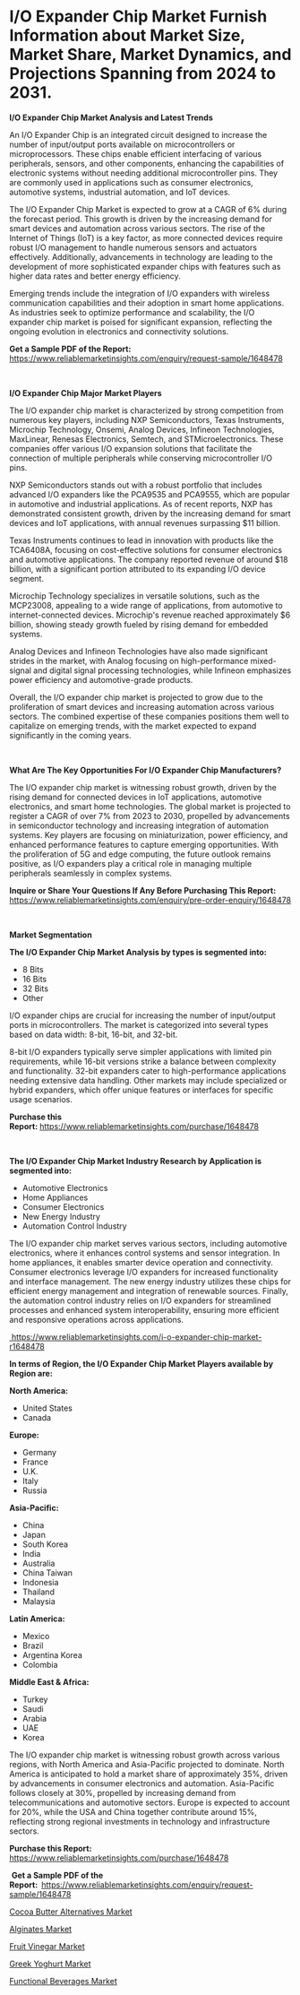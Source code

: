 <p><h1>I/O Expander Chip Market Furnish Information about Market Size, Market Share, Market Dynamics, and Projections Spanning from 2024 to 2031.</h1></p><p><strong>I/O Expander Chip Market Analysis and Latest Trends</strong></p>
<p><p>An I/O Expander Chip is an integrated circuit designed to increase the number of input/output ports available on microcontrollers or microprocessors. These chips enable efficient interfacing of various peripherals, sensors, and other components, enhancing the capabilities of electronic systems without needing additional microcontroller pins. They are commonly used in applications such as consumer electronics, automotive systems, industrial automation, and IoT devices.</p><p>The I/O Expander Chip Market is expected to grow at a CAGR of 6% during the forecast period. This growth is driven by the increasing demand for smart devices and automation across various sectors. The rise of the Internet of Things (IoT) is a key factor, as more connected devices require robust I/O management to handle numerous sensors and actuators effectively. Additionally, advancements in technology are leading to the development of more sophisticated expander chips with features such as higher data rates and better energy efficiency.</p><p>Emerging trends include the integration of I/O expanders with wireless communication capabilities and their adoption in smart home applications. As industries seek to optimize performance and scalability, the I/O expander chip market is poised for significant expansion, reflecting the ongoing evolution in electronics and connectivity solutions.</p></p>
<p><strong>Get a Sample PDF of the Report:&nbsp;</strong> <a href="https://www.reliablemarketinsights.com/enquiry/request-sample/1648478?utm_campaign=1197&utm_medium=2&utm_source=Github&utm_content=ia&utm_term=19102024&utm_id=io-expander-chip">https://www.reliablemarketinsights.com/enquiry/request-sample/1648478</a></p>
<p>&nbsp;</p>
<p><strong>I/O Expander Chip Major Market Players</strong></p>
<p><p>The I/O expander chip market is characterized by strong competition from numerous key players, including NXP Semiconductors, Texas Instruments, Microchip Technology, Onsemi, Analog Devices, Infineon Technologies, MaxLinear, Renesas Electronics, Semtech, and STMicroelectronics. These companies offer various I/O expansion solutions that facilitate the connection of multiple peripherals while conserving microcontroller I/O pins.</p><p>NXP Semiconductors stands out with a robust portfolio that includes advanced I/O expanders like the PCA9535 and PCA9555, which are popular in automotive and industrial applications. As of recent reports, NXP has demonstrated consistent growth, driven by the increasing demand for smart devices and IoT applications, with annual revenues surpassing $11 billion.</p><p>Texas Instruments continues to lead in innovation with products like the TCA6408A, focusing on cost-effective solutions for consumer electronics and automotive applications. The company reported revenue of around $18 billion, with a significant portion attributed to its expanding I/O device segment.</p><p>Microchip Technology specializes in versatile solutions, such as the MCP23008, appealing to a wide range of applications, from automotive to internet-connected devices. Microchip's revenue reached approximately $6 billion, showing steady growth fueled by rising demand for embedded systems.</p><p>Analog Devices and Infineon Technologies have also made significant strides in the market, with Analog focusing on high-performance mixed-signal and digital signal processing technologies, while Infineon emphasizes power efficiency and automotive-grade products.</p><p>Overall, the I/O expander chip market is projected to grow due to the proliferation of smart devices and increasing automation across various sectors. The combined expertise of these companies positions them well to capitalize on emerging trends, with the market expected to expand significantly in the coming years.</p></p>
<p>&nbsp;</p>
<p><strong>What Are The Key Opportunities For I/O Expander Chip Manufacturers?</strong></p>
<p><p>The I/O expander chip market is witnessing robust growth, driven by the rising demand for connected devices in IoT applications, automotive electronics, and smart home technologies. The global market is projected to register a CAGR of over 7% from 2023 to 2030, propelled by advancements in semiconductor technology and increasing integration of automation systems. Key players are focusing on miniaturization, power efficiency, and enhanced performance features to capture emerging opportunities. With the proliferation of 5G and edge computing, the future outlook remains positive, as I/O expanders play a critical role in managing multiple peripherals seamlessly in complex systems.</p></p>
<p><strong>Inquire or Share Your Questions If Any Before Purchasing This Report:</strong> <a href="https://www.reliablemarketinsights.com/enquiry/pre-order-enquiry/1648478?utm_campaign=1197&utm_medium=2&utm_source=Github&utm_content=ia&utm_term=19102024&utm_id=io-expander-chip">https://www.reliablemarketinsights.com/enquiry/pre-order-enquiry/1648478</a></p>
<p>&nbsp;</p>
<p><strong>Market Segmentation</strong></p>
<p><strong>The I/O Expander Chip Market Analysis by types is segmented into:</strong></p>
<p><ul><li>8 Bits</li><li>16 Bits</li><li>32 Bits</li><li>Other</li></ul></p>
<p><p>I/O expander chips are crucial for increasing the number of input/output ports in microcontrollers. The market is categorized into several types based on data width: 8-bit, 16-bit, and 32-bit. </p><p>8-bit I/O expanders typically serve simpler applications with limited pin requirements, while 16-bit versions strike a balance between complexity and functionality. 32-bit expanders cater to high-performance applications needing extensive data handling. Other markets may include specialized or hybrid expanders, which offer unique features or interfaces for specific usage scenarios.</p></p>
<p><strong>Purchase this Report:&nbsp;</strong><a href="https://www.reliablemarketinsights.com/purchase/1648478?utm_campaign=1197&utm_medium=2&utm_source=Github&utm_content=ia&utm_term=19102024&utm_id=io-expander-chip">https://www.reliablemarketinsights.com/purchase/1648478</a></p>
<p>&nbsp;</p>
<p><strong>The I/O Expander Chip Market Industry Research by Application is segmented into:</strong></p>
<p><ul><li>Automotive Electronics</li><li>Home Appliances</li><li>Consumer Electronics</li><li>New Energy Industry</li><li>Automation Control Industry</li></ul></p>
<p><p>The I/O expander chip market serves various sectors, including automotive electronics, where it enhances control systems and sensor integration. In home appliances, it enables smarter device operation and connectivity. Consumer electronics leverage I/O expanders for increased functionality and interface management. The new energy industry utilizes these chips for efficient energy management and integration of renewable sources. Finally, the automation control industry relies on I/O expanders for streamlined processes and enhanced system interoperability, ensuring more efficient and responsive operations across applications.</p></p>
<p><a href="https://www.reliablemarketinsights.com/i-o-expander-chip-market-r1648478?utm_campaign=1197&utm_medium=2&utm_source=Github&utm_content=ia&utm_term=19102024&utm_id=io-expander-chip">&nbsp;https://www.reliablemarketinsights.com/i-o-expander-chip-market-r1648478</a></p>
<p><strong>In terms of Region, the I/O Expander Chip Market Players available by Region are:</strong></p>
<p>
    <p> <strong> North America: </strong>
        <ul>
            <li>United States</li>
            <li>Canada</li>
        </ul>
        </p> 
    <p> <strong> Europe: </strong>
        <ul>
            <li>Germany</li>
            <li>France</li>
            <li>U.K.</li>
            <li>Italy</li>
            <li>Russia</li>
        </ul>
        </p> 
    <p> <strong> Asia-Pacific: </strong>
        <ul>
            <li>China</li>
            <li>Japan</li>
            <li>South Korea</li>
            <li>India</li>
            <li>Australia</li>
            <li>China Taiwan</li>
            <li>Indonesia</li>
            <li>Thailand</li>
            <li>Malaysia</li>
        </ul>
        </p> 
    <p> <strong> Latin America: </strong>
        <ul>
            <li>Mexico</li>
            <li>Brazil</li>
            <li>Argentina Korea</li>
            <li>Colombia</li>
        </ul>
        </p> 
    <p> <strong> Middle East & Africa: </strong>
        <ul>
            <li>Turkey</li>
            <li>Saudi</li>
            <li>Arabia</li>
            <li>UAE</li>
            <li>Korea</li>
        </ul>
    </p>
    </p>
<p><p>The I/O expander chip market is witnessing robust growth across various regions, with North America and Asia-Pacific projected to dominate. North America is anticipated to hold a market share of approximately 35%, driven by advancements in consumer electronics and automation. Asia-Pacific follows closely at 30%, propelled by increasing demand from telecommunications and automotive sectors. Europe is expected to account for 20%, while the USA and China together contribute around 15%, reflecting strong regional investments in technology and infrastructure sectors.</p></p>
<p><strong>Purchase this Report: </strong><a href="https://www.reliablemarketinsights.com/purchase/1648478?utm_campaign=1197&utm_medium=2&utm_source=Github&utm_content=ia&utm_term=19102024&utm_id=io-expander-chip">https://www.reliablemarketinsights.com/purchase/1648478</a></p>
<p>&nbsp;<strong>Get a Sample PDF of the Report:&nbsp;&nbsp;</strong><a href="https://www.reliablemarketinsights.com/enquiry/request-sample/1648478?utm_campaign=1197&utm_medium=2&utm_source=Github&utm_content=ia&utm_term=19102024&utm_id=io-expander-chip">https://www.reliablemarketinsights.com/enquiry/request-sample/1648478</a></p>
<p><strong></strong></p>
<p><p><a href="https://www.linkedin.com/pulse/global-cocoa-butter-alternatives-market-sector2024-2031-ns9ce?utm_campaign=1197&utm_medium=2&utm_source=Github&utm_content=ia&utm_term=19102024&utm_id=io-expander-chip">Cocoa Butter Alternatives Market</a></p><p><a href="https://www.linkedin.com/pulse/alginates-sector-surge-115-growth-roadmap-2031-amara-market-d4nle?utm_campaign=1197&utm_medium=2&utm_source=Github&utm_content=ia&utm_term=19102024&utm_id=io-expander-chip">Alginates Market</a></p><p><a href="https://www.linkedin.com/pulse/opportunities-challenges-fruit-vinegar-market-strategic-insights-rueqe?utm_campaign=1197&utm_medium=2&utm_source=Github&utm_content=ia&utm_term=19102024&utm_id=io-expander-chip">Fruit Vinegar Market</a></p><p><a href="https://www.linkedin.com/pulse/exploring-greek-yoghurt-market-strategic-insights-growth-yntoe?utm_campaign=1197&utm_medium=2&utm_source=Github&utm_content=ia&utm_term=19102024&utm_id=io-expander-chip">Greek Yoghurt Market</a></p><p><a href="https://www.linkedin.com/pulse/functional-beverages-market-research-report-exploring-size-revenue-vyupe?utm_campaign=1197&utm_medium=2&utm_source=Github&utm_content=ia&utm_term=19102024&utm_id=io-expander-chip">Functional Beverages Market</a></p></p>